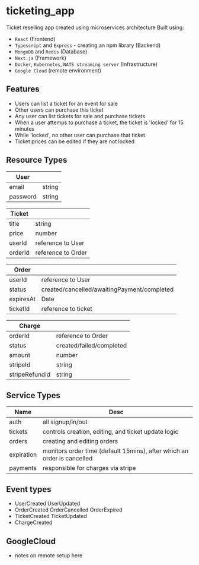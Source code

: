 # ticketing_app
Ticket reselling app created using microservices architecture
Built using:
- `React` (Frontend)
- `Typescript` and `Express` - creating an npm library (Backend)
- `MongoDB` and `Redis` (Database)
- `Next.js` (Framework)
- `Docker`, `Kubernetes`, `NATS streaming server` (Infrastructure)
- `Google Cloud` (remote environment)

## Features
- Users can list a ticket for an event for sale
- Other users can purchase this ticket
- Any user can list tickets for sale and purchase tickets
- When a user attemps to purchase a ticket, the ticket is 'locked' for 15 minutes
- While 'locked', no other user can purchase that ticket
- Ticket prices can be edited if they are not locked

## Resource Types

|User||
|---|---|
|email|string|
|password|string|

|Ticket||
|---|---|
|title|string|
|price|number|
|userId|reference to User|
|orderId|reference to Order|

|Order||
|---|---|
|userId|reference to User|
|status|created/cancelled/awaitingPayment/completed|
|expiresAt|Date|
|ticketId|reference to ticket|

|Charge||
|---|---|
|orderId|reference to Order|
|status|created/failed/completed|
|amount|number|
|stripeId|string|
|stripeRefundId|string|

## Service Types

|Name|Desc|
|---|---|
|auth|all signup/in/out|
|tickets|controls creation, editing, and ticket update logic|
|orders|creating and editing orders|
|expiration|monitors order time (default 15mins), after which an order is cancelled|
|payments|responsible for charges via stripe|

## Event types
- UserCreated UserUpdated
- OrderCreated OrderCancelled OrderExpired
- TicketCreated TicketUpdated
- ChargeCreated

## GoogleCloud
- notes on remote setup here
